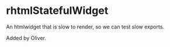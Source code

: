 # rhtmlStatefulWidget
An htmlwidget that is slow to render, so we can test slow exports.

Added by Oliver.
